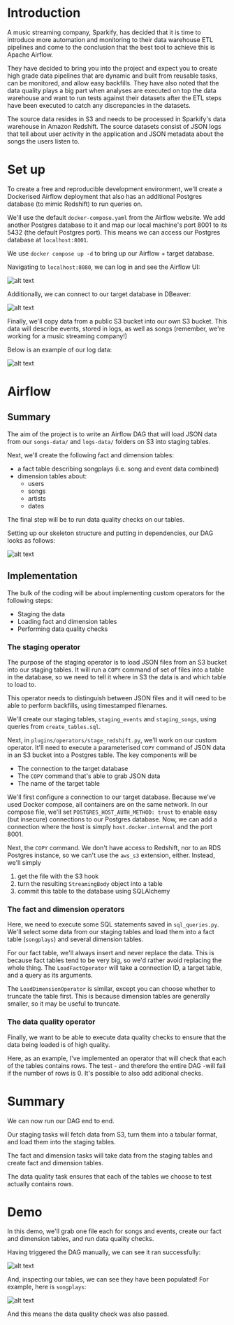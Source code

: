 # Introduction
A music streaming company, Sparkify, has decided that it is time to introduce more automation and monitoring to their data warehouse ETL pipelines and come to the conclusion that the best tool to achieve this is Apache Airflow.

They have decided to bring you into the project and expect you to create high grade data pipelines that are dynamic and built from reusable tasks, can be monitored, and allow easy backfills. They have also noted that the data quality plays a big part when analyses are executed on top the data warehouse and want to run tests against their datasets after the ETL steps have been executed to catch any discrepancies in the datasets.

The source data resides in S3 and needs to be processed in Sparkify's data warehouse in Amazon Redshift. The source datasets consist of JSON logs that tell about user activity in the application and JSON metadata about the songs the users listen to.

# Set up 
To create a free and reproducible development environment, we'll create a Dockerised Airflow deployment that also has an additional Postgres database (to mimic Redshift) to run queries on. 

We'll use the default `docker-compose.yaml` from the Airflow website. We add another Postgres database to it and map our local machine's port 8001 to its 5432 (the default Postgres port). This means we can access our Postgres database at `localhost:8001`. 

We use `docker compose up -d` to bring up our Airflow + target database.

Navigating to `localhost:8080`, we can log in and see the Airflow UI:

![alt text](./assets/airflow_ui.png)

Additionally, we can connect to our target database in DBeaver:

![alt text](./assets/db_start.png)

Finally, we'll copy data from a public S3 bucket into our own S3 bucket. This data will describe events, stored in logs, as well as songs (remember, we're working for a music streaming company!) 

Below is an example of our log data:

![alt text](./assets/bucket_example.png)

# Airflow
## Summary 
The aim of the project is to write an Airflow DAG that will load JSON data from our `songs-data/` and `logs-data/` folders on S3 into staging tables. 

Next, we'll create the following fact and dimension tables:

* a fact table describing songplays (i.e. song and event data combined)
* dimension tables about:
    * users
    * songs
    * artists
    * dates

The final step will be to run data quality checks on our tables.

Setting up our skeleton structure and putting in dependencies, our DAG looks as follows:

![alt text](./assets/dag_graph.png)

## Implementation
The bulk of the coding will be about implementing custom operators for the following steps:

* Staging the data 
* Loading fact and dimension tables
* Performing data quality checks

### The staging operator
The purpose of the staging operator is to load JSON files from an S3 bucket into our staging tables. It will run a `COPY` command of set of files into a table in the database, so we need to tell it where in S3 the data is and which table to load to. 

This operator needs to distinguish between JSON files and it will need to be able to perform backfills, using timestamped filenames.

We'll create our staging tables, `staging_events` and `staging_songs`, using queries from `create_tables.sql`. 

Next, in `plugins/operators/stage_redshift.py`, we'll work on our custom operator. It'll need to execute a parameterised `COPY` command of JSON data in an S3 bucket into a Postgres table. The key components will be 

* The connection to the target database
* The `COPY` command that's able to grab JSON data
* The name of the target table

We'll first configure a connection to our target database. Because we've used Docker compose, all containers are on the same network. In our compose file, we'll set `POSTGRES_HOST_AUTH_METHOD: trust` to enable easy (but insecure) connections to our Postgres database. Now, we can add a connection where the host is simply `host.docker.internal` and the port 8001.

Next, the `COPY` command. We don't have access to Redshift, nor to an RDS Postgres instance, so we can't use the `aws_s3` extension, either. Instead, we'll simply 

1. get the file with the S3 hook
2. turn the resulting `StreamingBody` object into a table
3. commit this table to the database using SQLAlchemy

### The fact and dimension operators
Here, we need to execute some SQL statements saved in `sql_queries.py`. We'll select some data from our staging tables and load them into a fact table (`songplays`) and several dimension tables.

For our fact table, we'll always insert and never replace the data. This is because fact tables tend to be very big, so we'd rather avoid replacing the whole thing. The `LoadFactOperator` will take a connection ID, a target table, and a query as its arguments.

The `LoadDimensionOperator` is similar, except you can choose whether to truncate the table first. This is because dimension tables are generally smaller, so it may be useful to truncate.

### The data quality operator
Finally, we want to be able to execute data quality checks to ensure that the data being loaded is of high quality.

Here, as an example, I've implemented an operator that will check that each of the tables contains rows. The test - and therefore the entire DAG -will fail if the number of rows is 0. It's possible to also add aditional checks.

# Summary
We can now run our DAG end to end. 

Our staging tasks will fetch data from S3, turn them into a tabular format, and load them into the staging tables.

The fact and dimension tasks will take data from the staging tables and create fact and dimension tables.

The data quality task ensures that each of the tables we choose to test actually contains rows.

# Demo
In this demo, we'll grab one file each for songs and events, create our fact and dimension tables, and run data quality checks.

Having triggered the DAG manually, we can see it ran successfully:

![alt text](./assets/dag_success.png)

And, inspecting our tables, we can see they have been populated! For example, here is `songplays`:

![alt text](./assets/songplays_success.png)

And this means the data quality check was also passed.